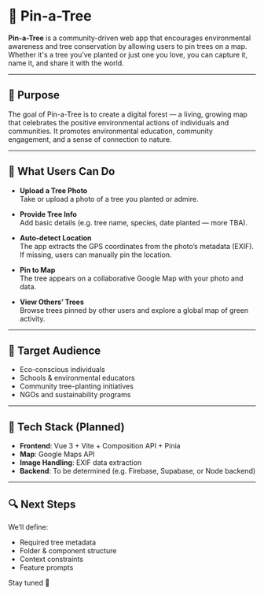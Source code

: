 # 🌳 Pin-a-Tree

**Pin-a-Tree** is a community-driven web app that encourages environmental awareness and tree conservation by allowing users to pin trees on a map. Whether it's a tree you’ve planted or just one you love, you can capture it, name it, and share it with the world.

---

## 🌱 Purpose

The goal of Pin-a-Tree is to create a digital forest — a living, growing map that celebrates the positive environmental actions of individuals and communities. It promotes environmental education, community engagement, and a sense of connection to nature.

---

## 📸 What Users Can Do

- **Upload a Tree Photo**  
  Take or upload a photo of a tree you planted or admire.

- **Provide Tree Info**  
  Add basic details (e.g. tree name, species, date planted — more TBA).

- **Auto-detect Location**  
  The app extracts the GPS coordinates from the photo’s metadata (EXIF). If missing, users can manually pin the location.

- **Pin to Map**  
  The tree appears on a collaborative Google Map with your photo and data.

- **View Others’ Trees**  
  Browse trees pinned by other users and explore a global map of green activity.

---

## 🎯 Target Audience

- Eco-conscious individuals
- Schools & environmental educators
- Community tree-planting initiatives
- NGOs and sustainability programs

---

## 🧰 Tech Stack (Planned)

- **Frontend**: Vue 3 + Vite + Composition API + Pinia
- **Map**: Google Maps API
- **Image Handling**: EXIF data extraction
- **Backend**: To be determined (e.g. Firebase, Supabase, or Node backend)

---

## 🔍 Next Steps

We’ll define:
- Required tree metadata
- Folder & component structure
- Context constraints
- Feature prompts

Stay tuned 🍃
